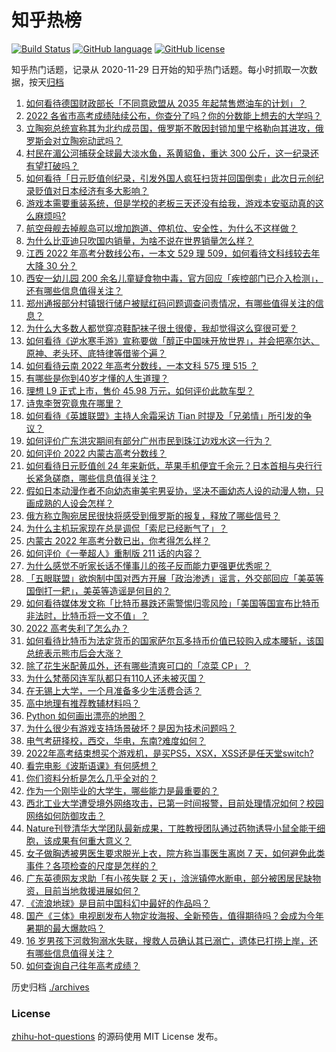 # 知乎热榜
[![Build Status](https://github.com/ToWeLong/zhihu-hot-questions/workflows/CI/badge.svg)](https://github.com/ToWeLong/zhihu-hot-questions/actions)
[![GitHub language](https://img.shields.io/badge/language-golang-orange.svg)](https://golang.org/)
[![GitHub license](https://img.shields.io/github/license/ToWeLong/zhihu-hot-questions)](https://github.com/ToWeLong/zhihu-hot-questions/blob/main/LICENSE)

知乎热门话题，记录从 2020-11-29 日开始的知乎热门话题。每小时抓取一次数据，按天[归档](./archives)

<!-- BEGIN -->

1. [如何看待德国财政部长「不同意欧盟从 2035 年起禁售燃油车的计划」？](https://www.zhihu.com/question/538922712)
1. [2022 各省市高考成绩陆续公布，你查分了吗？你的分数能上想去的大学吗？](https://www.zhihu.com/question/539066229)
1. [立陶宛总统宣称其为北约成员国，俄罗斯不敢因封锁加里宁格勒向其进攻，俄罗斯会对立陶宛动武吗？](https://www.zhihu.com/question/539052785)
1. [村民在湄公河捕获全球最大淡水鱼，系黄貂鱼，重达 300 公斤，这一纪录还有望打破吗？](https://www.zhihu.com/question/538748438)
1. [如何看待「日元贬值创纪录，引发外国人疯狂扫货并回国倒卖」此次日元创纪录贬值对日本经济有多大影响？](https://www.zhihu.com/question/538779414)
1. [游戏本需要重装系统，但是学校的老板三天还没有给我，游戏本安驱动真的这么麻烦吗?](https://www.zhihu.com/question/537909420)
1. [航空母舰去掉舰岛可以增加跑道、停机位、安全性，为什么不这样做？](https://www.zhihu.com/question/538756146)
1. [为什么比亚迪只吹国内销量，为啥不说在世界销量怎么样？](https://www.zhihu.com/question/530286919)
1. [江西 2022 年高考分数线公布，一本文 529  理 509，如何看待文科线较去年大降 30 分？](https://www.zhihu.com/question/539086446)
1. [西安一幼儿园 200 余名儿童疑食物中毒，官方回应「疾控部门已介入检测」，还有哪些信息值得关注？](https://www.zhihu.com/question/538959729)
1. [郑州通报部分村镇银行储户被赋红码问题调查问责情况，有哪些值得关注的信息？](https://www.zhihu.com/question/538986550)
1. [为什么大多数人都觉穿凉鞋配袜子很土很傻，我却觉得这么穿很可爱？](https://www.zhihu.com/question/538053997)
1. [如何看待《逆水寒手游》宣称要做「醇正中国味开放世界」，并会把塞尔达、原神、老头环、底特律等借鉴个遍？](https://www.zhihu.com/question/538950463)
1. [如何看待云南 2022 年高考分数线，一本文科 575 理 515 ？](https://www.zhihu.com/question/539087378)
1. [有哪些是你到40岁才懂的人生道理？](https://www.zhihu.com/question/505790204)
1. [理想 L9 正式上市，售价 45.98 万元，如何评价此款车型？](https://www.zhihu.com/question/538972811)
1. [诗鬼李贺究竟鬼在哪里？](https://www.zhihu.com/question/303827708)
1. [如何看待《英雄联盟》主持人余霜采访 Tian 时提及「兄弟情」所引发的争议？](https://www.zhihu.com/question/539020362)
1. [如何评价广东洪灾期间有部分广州市民到珠江边戏水这一行为？](https://www.zhihu.com/question/538089536)
1. [如何评价 2022 内蒙古高考分数线？](https://www.zhihu.com/question/539090439)
1. [如何看待日元贬值创 24 年来新低，苹果手机便宜千余元？日本首相与央行行长紧急磋商，哪些信息值得关注？](https://www.zhihu.com/question/538818478)
1. [假如日本动漫作者不向幼态审美宅男妥协，坚决不画幼态人设的动漫人物，只画成熟的人设会怎样？](https://www.zhihu.com/question/538751812)
1. [俄方称立陶宛居民很快将感受到俄罗斯的报复，释放了哪些信号？](https://www.zhihu.com/question/538957014)
1. [为什么主机玩家现在总是调侃「索尼已经断气了」？](https://www.zhihu.com/question/538324812)
1. [内蒙古 2022 年高考分数已出，你考得怎么样？](https://www.zhihu.com/question/539036174)
1. [如何评价《一拳超人》重制版 211 话的内容？](https://www.zhihu.com/question/539036563)
1. [为什么感觉不听家长话不懂事儿的孩子反而能力更强更优秀呢？](https://www.zhihu.com/question/526481626)
1. [「五眼联盟」欲炮制中国对西方开展「政治渗透」谣言，外交部回应「美英等国倒打一耙」，美英等造谣是何目的？](https://www.zhihu.com/question/538808931)
1. [如何看待媒体发文称「比特币暴跌还需警惕归零风险」「美国等国宣布比特币非法时，比特币将一文不值」？](https://www.zhihu.com/question/538887408)
1. [2022 高考失利了怎么办？](https://www.zhihu.com/question/536870371)
1. [如何看待比特币为法定货币的国家萨尔瓦多持币价值已较购入成本腰斩，该国总统表示熊市后会大涨？](https://www.zhihu.com/question/538723588)
1. [除了花生米配黄瓜外，还有哪些清爽可口的「凉菜 CP」？](https://www.zhihu.com/question/538481434)
1. [为什么梵蒂冈连军队都只有110人还未被灭国？](https://www.zhihu.com/question/431767839)
1. [在无锡上大学，一个月准备多少生活费合适？](https://www.zhihu.com/question/538958194)
1. [高中地理有推荐教辅材料吗？](https://www.zhihu.com/question/539088741)
1. [Python 如何画出漂亮的地图？](https://www.zhihu.com/question/33783546)
1. [为什么很少有游戏支持场景破坏？是因为技术问题吗？](https://www.zhihu.com/question/43616312)
1. [电气考研择校，西交，华电，东南?难度如何？](https://www.zhihu.com/question/485862367)
1. [2022年高考结束想买个游戏机，是买PS5，XSX，XSS还是任天堂switch?](https://www.zhihu.com/question/538494789)
1. [看完电影《波斯语课》有何感想？](https://www.zhihu.com/question/451784204)
1. [你们资料分析是怎么几乎全对的？](https://www.zhihu.com/question/456216561)
1. [作为一个刚毕业的大学生，哪些能力是最重要的？](https://www.zhihu.com/question/537981497)
1. [西北工业大学遭受境外网络攻击，已第一时间报警，目前处理情况如何？校园网络如何防御攻击？](https://www.zhihu.com/question/538980010)
1. [Nature刊登清华大学团队最新成果，丁胜教授团队通过药物诱导小鼠全能干细胞，该成果有何重大意义？](https://www.zhihu.com/question/538951988)
1. [女子做胸透被男医生要求脱光上衣，院方称当事医生离岗 7 天，如何避免此类事件？各项检查的尺度是怎样的？](https://www.zhihu.com/question/539059740)
1. [广东英德网友求助「有小孩失联 2 天」，浛洸镇停水断电，部分被困居民缺物资，目前当地救援进展如何？](https://www.zhihu.com/question/539060264)
1. [《流浪地球》是目前中国科幻中最好的作品吗？](https://www.zhihu.com/question/477882522)
1. [国产《三体》电视剧发布人物定妆海报、全新预告，值得期待吗？会成为今年暑期的最大爆款吗？](https://www.zhihu.com/question/538794786)
1. [16 岁男孩下河救狗溺水失联，搜救人员确认其已溺亡，遗体已打捞上岸，还有哪些信息值得关注？](https://www.zhihu.com/question/538795947)
1. [如何查询自己往年高考成绩？](https://www.zhihu.com/question/329089828)

<!-- END -->

历史归档 [./archives](./archives)


### License
[zhihu-hot-questions](https://github.com/towelong/zhihu-hot-questions) 的源码使用 MIT License 发布。